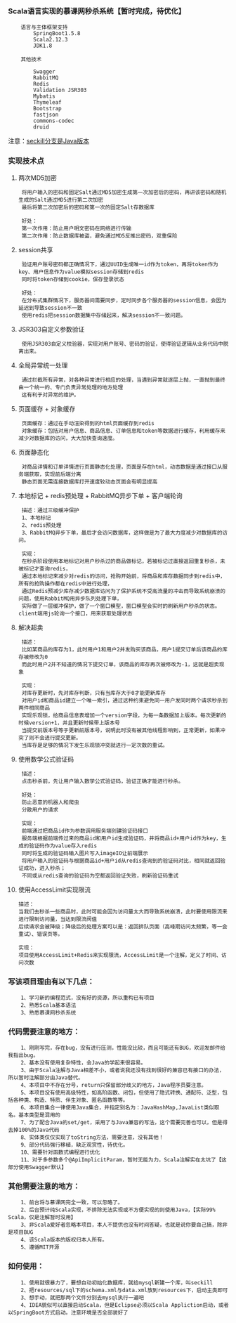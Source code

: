 ### Scala语言实现的慕课网秒杀系统【暂时完成，待优化】

        语言与主体框架支持
            SpringBoot1.5.8
            Scala2.12.3
            JDK1.8
            
        其他技术
        
            Swagger
            RabbitMQ
            Redis
            Validation JSR303
            Mybatis
            Thymeleaf
            Bootstrap
            fastjson
            commons-codec
            druid
            
注意：[seckill分支是Java版本](https://github.com/jxnu-liguobin/SpringBoot-SecKill-Scala/tree/seckill)  
### 实现技术点

1. 两次MD5加密
        
        将用户输入的密码和固定Salt通过MD5加密生成第一次加密后的密码，再讲该密码和随机生成的Salt通过MD5进行第二次加密
        最后将第二次加密后的密码和第一次的固定Salt存数据库
        
        好处：
        第一次作用：防止用户明文密码在网络进行传输
        第二次作用：防止数据库被盗，避免通过MD5反推出密码，双重保险
        
2. session共享
        
        验证用户账号密码都正确情况下，通过UUID生成唯一id作为token，再将token作为key、用户信息作为value模拟session存储到redis
        同时将token存储到cookie，保存登录状态

        好处： 
        在分布式集群情况下，服务器间需要同步，定时同步各个服务器的session信息，会因为延迟到导致session不一致
        使用redis把session数据集中存储起来，解决session不一致问题。

3. JSR303自定义参数验证
        
        使用JSR303自定义校验器，实现对用户账号、密码的验证，使得验证逻辑从业务代码中脱离出来。

4. 全局异常统一处理
        
        通过拦截所有异常，对各种异常进行相应的处理，当遇到异常就逐层上抛，一直抛到最终由一个统一的、专门负责异常处理的地方处理
        这有利于对异常的维护。

5. 页面缓存 + 对象缓存
        
        页面缓存：通过在手动渲染得到的html页面缓存到redis
        对象缓存：包括对用户信息、商品信息、订单信息和token等数据进行缓存，利用缓存来减少对数据库的访问，大大加快查询速度。
6. 页面静态化
        
        对商品详情和订单详情进行页面静态化处理，页面是存在html，动态数据是通过接口从服务端获取，实现前后端分离
        静态页面无需连接数据库打开速度较动态页面会有明显提高

7. 本地标记 + redis预处理 + RabbitMQ异步下单 + 客户端轮询
        
        描述：通过三级缓冲保护
        1、本地标记
        2、redis预处理 
        3、RabbitMQ异步下单，最后才会访问数据库，这样做是为了最大力度减少对数据库的访问。

        实现：
        在秒杀阶段使用本地标记对用户秒杀过的商品做标记，若被标记过直接返回重复秒杀，未被标记才查询redis，
        通过本地标记来减少对redis的访问，抢购开始前，将商品和库存数据同步到redis中，所有的抢购操作都在redis中进行处理，
        通过Redis预减少库存减少数据库访问为了保护系统不受高流量的冲击而导致系统崩溃的问题，使用RabbitMQ用异步队列处理下单，
        实际做了一层缓冲保护，做了一个窗口模型，窗口模型会实时的刷新用户秒杀的状态。client端用js轮询一个接口，用来获取处理状态
        
8. 解决超卖
        
        描述：
        比如某商品的库存为1，此时用户1和用户2并发购买该商品，用户1提交订单后该商品的库存被修改为0
        而此时用户2并不知道的情况下提交订单，该商品的库存再次被修改为-1，这就是超卖现象

        实现：
        对库存更新时，先对库存判断，只有当库存大于0才能更新库存
        对用户id和商品id建立一个唯一索引，通过这种约束避免同一用户发同时两个请求秒杀到两件相同商品
        实现乐观锁，给商品信息表增加一个version字段，为每一条数据加上版本。每次更新的时候version+1，并且更新时候带上版本号
        当提交前版本号等于更新前版本号，说明此时没有被其他线程影响到，正常更新，如果冲突了则不会进行提交更新。
        当库存是足够的情况下发生乐观锁冲突就进行一定次数的重试。
        
9. 使用数学公式验证码
        
        描述：
        点击秒杀前，先让用户输入数学公式验证码，验证正确才能进行秒杀。
        
        好处：
        防止恶意的机器人和爬虫
        分散用户的请求
        
        实现：
        前端通过把商品id作为参数调用服务端创建验证码接口
        服务端根据前端传过来的商品id和用户id生成验证码，并将商品id+用户id作为key，生成的验证码作为value存入redis
        同时将生成的验证码输入图片写入imageIO让前端展示
        将用户输入的验证码与根据商品id+用户id从redis查询到的验证码对比，相同就返回验证成功，进入秒杀；
        不同或从redis查询的验证码为空都返回验证失败，刷新验证码重试
        
10. 使用AccessLimit实现限流
        
        描述：
        当我们去秒杀一些商品时，此时可能会因为访问量太大而导致系统崩溃，此时要使用限流来进行限制访问量，当达到限流阀值
        后续请求会被降级；降级后的处理方案可以是：返回排队页面（高峰期访问太频繁，等一会重试）、错误页等。
        
        实现：
        项目使用AccessLimit+Redis来实现限流，AccessLimit是一个注解，定义了时间、访问次数
        

### 写该项目理由有以下几点：

        1、学习新的编程范式，没有好的资源，所以重构已有项目
        2、熟悉Scala基本语法
        3、熟悉慕课网秒杀系统

### 代码需要注意的地方：

        1、刚刚写完，存在bug，没有进行压测，性能没比较，而且可能还有BUG，欢迎发邮件给我指出bug。
        2、基本没有使用复杂特性，会Java的学起来很容易。
        3、由于Scala注解与Java相差不小，或者说我还没有找到很好的兼容已有接口的办法，所以暂时注解部分由Java替代。
        4、本项目中不存在分号，return只保留部分歧义的地方，Java程序员要注意。
        5、本项目没有使用高级特性，如高阶函数、闭包，但使用了隐式转换、通配符、泛型，包括各种类、构造、特质、伴生对象、匿名函数等等。
        6、本项目集合一律使用Java集合，并指定别名为：JavaHashMap,JavaList类似取名。基本类型是混用的
        7、为了配合Java的set/get，采用了与Java兼容的写法，这个需要完善也可以，但是得去掉100%的Java代码
        8、实体类仅仅实现了toString方法，需要注意，没有其他！
        9、部分代码强行移植，缺乏观赏性，待优化。
        10、需要针对函数式编程进行优化
        11、对于多参数多个@ApiImplicitParam，暂时无能为力，Scala注解实在太坑了【这部分使用Swagger默认】
 


### 其他需要注意的地方：

        1、前台将与慕课网完全一致，可以忽略了。
        2、后台预计纯Scala实现，不排除无法实现或不方便实现的则使用Java，【实际99% Scala，仅是注解暂时没用】
        3、非Scala爱好者忽略本项目，本人不提供也没有时间答疑，也就是说你要自己搞，除非是项目BUG
        4、该Scala版本的版权归本人所有。
        5、遵循MIT开源
        
        
 
### 如何使用：

        1、使用就很暴力了，要想自动初始化数据库，就给mysql新建一个库，叫seckill
        2、把resources/sql下的schema.xml与data.xml放到resources下，启动主类即可
        3、想手动，就把那两个文件分别去mysql执行一遍吧
        4、IDEA貌似可以直接启动Scala，但是Eclipse必须以Scala Appliction启动，或者以SpringBoot方式启动。注意环境是否全部装好了
